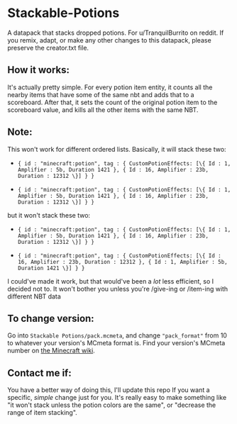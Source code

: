 # Stackable-Potions
A datapack that stacks dropped potions. For u/TranquilBurrito on reddit.
If you remix, adapt, or make any other changes to this datapack, please preserve the creator.txt file.


## How it works:
It's actually pretty simple. For every potion item entity, it counts all the nearby items that have some of the same nbt and adds that to a scoreboard. After that, it sets the count of the original potion item to the scoreboard value, and kills all the other items with the same NBT.

## Note:
This won't work for different ordered lists. Basically, it will stack these two:
*     { id : "minecraft:potion", tag : { CustomPotionEffects: [\{ Id : 1, Amplifier : 5b, Duration 1421 }, { Id : 16, Amplifier : 23b, Duration : 12312 \}] } }
*     { id : "minecraft:potion", tag : { CustomPotionEffects: [\{ Id : 1, Amplifier : 5b, Duration 1421 }, { Id : 16, Amplifier : 23b, Duration : 12312 \}] } }
but it won't stack these two:
*     { id : "minecraft:potion", tag : { CustomPotionEffects: [\{ Id : 1, Amplifier : 5b, Duration 1421 }, { Id : 16, Amplifier : 23b, Duration : 12312 \}] } }
*     { id : "minecraft:potion", tag : { CustomPotionEffects: [\{ Id : 16, Amplifier : 23b, Duration : 12312 }, { Id : 1, Amplifier : 5b, Duration 1421 \}] } }
I could've made it work, but that would've been a *lot* less efficient, so I decided not to. It won't bother you unless you're /give-ing or /item-ing with different NBT data

## To change version:
Go into `Stackable Potions/pack.mcmeta`, and change `"pack_format"` from 10 to whatever your version's MCmeta format is. Find your version's MCmeta number on [the Minecraft wiki](https://minecraft.fandom.com/wiki/Pack.mcmeta).

## Contact me if:
You have a better way of doing this, I'll update this repo
If you want a specific, *simple* change just for you. It's really easy to make something like "it won't stack unless the potion colors are the same", or "decrease the range of item stacking".
